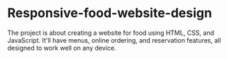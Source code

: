 # Responsive-food-website-design
The project is about creating a website for food using HTML, CSS, and JavaScript. It'll have menus, online ordering, and reservation features, all designed to work well on any device.
